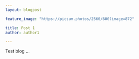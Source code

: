 ```yaml
---
layout: blogpost

feature_image: "https://picsum.photos/2560/600?image=872"

title: Post 1
author: author1

---
```



Test blog ... 